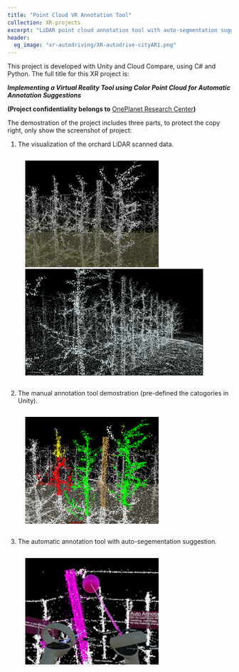 ```yaml
---
title: "Point Cloud VR Annotation Tool"
collection: XR-projects
excerpt: "LiDAR point cloud annotation tool with auto-segmentation suggection in VR environment <br/><img src='{{site.url}}/images/xr-annotool/XR-annotool-cover.png'>"
header: 
  og_image: "xr-autodriving/XR-autodrive-cityAR1.png"
---
```

This project is developed with Unity and Cloud Compare, using C# and Python. The full title for this XR project is:

***Implementing a Virtual Reality Tool using Color Point Cloud for Automatic Annotation Suggestions***

**(Project confidentiality belongs to** [OnePlanet Research Center](https://www.oneplanetresearch.nl/)**)**

The demostration of the project includes three parts, to protect the copy right, only show the screenshot of project:

1. The visualization of the orchard LiDAR scanned data.

<div style="display: flex; align-items: center; gap: 10px;">
    <figure>
      <img src="../images/xr-annotool/XR-annotool-orchardRGB.png" alt="" width="300" height="240">
      <img src="../images/xr-annotool/XR-annotool-orchardview.png" alt="" width="400" height="240">
    </figure>
</div>

2. The manual annotation tool demostration (pre-defined the catogories in Unity).

<div style="display: flex; align-items: center; gap: 10px;">
    <figure>
      <img src="../images/xr-annotool/XR-annotool-cover.png" alt="" width="300" height="240">
    </figure>
</div>

3. The automatic annotation tool with auto-segementation suggestion.

<div style="display: flex; align-items: center; gap: 10px;">
    <figure>
      <img src="../images/xr-annotool/XR-annotool-segmentation.png" alt="" width="300" height="240">
    </figure>
</div>
